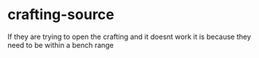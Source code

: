 # crafting-source

If they are trying to open the crafting and it doesnt work it is because they need to be within a bench range

